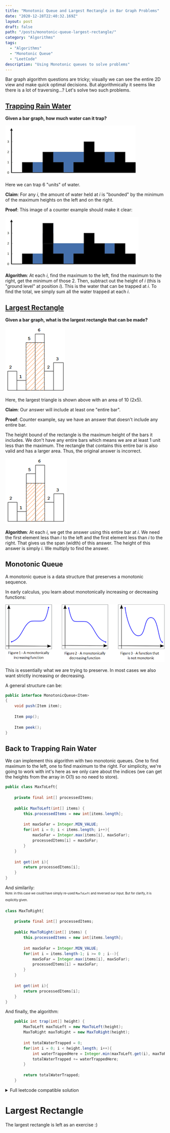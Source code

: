 ```yaml
---
title: "Monotonic Queue and Largest Rectangle in Bar Graph Problems"
date: "2020-12-28T22:40:32.169Z"
layout: post
draft: false
path: "/posts/monotonic-queue-largest-rectangle/"
category: "Algorithms"
tags:
  - "Algorithms"
  - "Monotonic Queue"
  - "LeetCode"
description: "Using Monotonic queues to solve problems"
---
```


Bar graph algorithm questions are tricky; visually we can see the entire 2D view and make quick optimal decisions. But algorithmically it seems like there is a lot of traversing...?
Let's solve two such problems. 

## [Trapping Rain Water](https://leetcode.com/problems/trapping-rain-water/)
**Given a bar graph, how much water can it trap?**

![A sample bar graph](./trapping_rain_water.png)

Here we can trap 6 "units" of water.

**Claim**: For any *i*, the amount of water held at *i* is "bounded" by the minimum of the maximum heights on the left and on the right.

**Proof**: This image of a counter example should make it clear:

![counter example](./trapping_rain_water_counter_proof.png)


**Algorithm**: At each *i*, find the maximum to the left, find the maximum to the right, get the minimum of those 2. Then, subtract out the height of *i* (this is "ground level" at position *i*). This is the water that can be trapped at *i*. To find the total, we simply sum all the water trapped at each *i*.

## [Largest Rectangle](https://leetcode.com/problems/largest-rectangle-in-histogram/) 

**Given a bar graph, what is the largest rectangle that can be made?**

![A sample bar graph](./largest_rectangle.png)

Here, the largest triangle is shown above with an area of 10 (2x5).

**Claim**: Our answer will include at least one "entire bar".

**Proof**: Counter example, say we have an answer that doesn't include any entire bar. 

The height bound of the rectangle is the maximum height of the bars it includes.
We don't have any entire bars which means we are at least 1 unit less than the maximum.
The rectangle that contains this entire bar is also valid and has a larger area.
Thus, the original answer is incorrect.

![counter example](./largest_rectangle_counter_proof.png)

**Algorithm**: At each *i*, we get the answer using this entire bar at *i*. We need the first element less than *i* to the left and the first element less than *i* to the right. That gives us the span (width) of this answer. The height of this answer is simply *i*. We multiply to find the answer.


## Monotonic Queue

A monotonic queue is a data structure that preserves a monotonic sequence. 

In early calculus, you learn about monotonically increasing or decreasing functions:

![mono functions](./mono_functions.png)

This is essentially what we are trying to preserve. In most cases we also want strictly increasing or decreasing.

A general structure can be:

```java
public interface MonotonicQueue<Item>
{
    void push(Item item);

    Item pop();

    Item peek();
}

```

## Back to Trapping Rain Water

We can implement this algorithm with two monotonic queues. One to find maximum to the left, one to find maximum to the right.
For simplicity, we're going to work with int's here as we only care about the indices (we can get the heights from the array in O(1) so no need to store).
```java
public class MaxToLeft{
    
    private final int[] processedItems;

    public MaxToLeft(int[] items) {
        this.processedItems = new int[items.length];

        int maxSoFar = Integer.MIN_VALUE;
        for(int i = 0; i < items.length; i++){
            maxSoFar = Integer.max(items[i], maxSoFar);
            processedItems[i] = maxSoFar;
        }
    }

    int get(int i){
        return processedItems[i];
    }
}
```

And similarily:
\
<sub><sup>Note: in this case we could have simply re-used `MaxToLeft` and reversed our input. But for clarify, it is explicitly given.</sup></sub>
```java
class MaxToRight{

    private final int[] processedItems;

    public MaxToRight(int[] items) {
        this.processedItems = new int[items.length];

        int maxSoFar = Integer.MIN_VALUE;
        for(int i = items.length-1; i >= 0 ; i--){
            maxSoFar = Integer.max(items[i], maxSoFar);
            processedItems[i] = maxSoFar;
        }
    }

    int get(int i){
        return processedItems[i];
    }
}
```

And finally, the algorithm:

```java
    public int trap(int[] height) {
        MaxToLeft maxToLeft = new MaxToLeft(height);
        MaxToRight maxToRight = new MaxToRight(height);

        int totalWaterTrapped = 0;
        for(int i = 0; i < height.length; i++){
            int waterTrappedHere = Integer.min(maxToLeft.get(i), maxToRight.get(i)) - height[i];
            totalWaterTrapped += waterTrappedHere;
        }

        return totalWaterTrapped;
    }
```

<details>
    <summary>Full leetcode compatible solution</summary>
    
Code that you can paste into LeetCode:

```java
    class Solution {
        public int trap(int[] height) {
            MaxToLeft maxToLeft = new MaxToLeft(height);
            MaxToRight maxToRight = new MaxToRight(height);
    
            int totalWaterTrapped = 0;
            for(int i = 0; i < height.length; i++){
                int waterTrappedHere = Integer.min(maxToLeft.get(i), maxToRight.get(i)) - height[i];
                totalWaterTrapped += waterTrappedHere;
            }
    
            return totalWaterTrapped;
        }
    }

    class MaxToLeft{

        private final int[] processedItems;
    
        public MaxToLeft(int[] items) {
            this.processedItems = new int[items.length];
    
            int maxSoFar = Integer.MIN_VALUE;
            for(int i = 0; i < items.length; i++){
                maxSoFar = Integer.max(items[i], maxSoFar);
                processedItems[i] = maxSoFar;
            }
        }
    
        int get(int i){
            return processedItems[i];
        }

    }

    class MaxToRight{
    
        private final int[] processedItems;
    
        public MaxToRight(int[] items) {
            this.processedItems = new int[items.length];
    
            int maxSoFar = Integer.MIN_VALUE;
            for(int i = items.length-1; i >= 0 ; i--){
                maxSoFar = Integer.max(items[i], maxSoFar);
                processedItems[i] = maxSoFar;
            }
        }
    
        int get(int i){
            return processedItems[i];
        }
    
    }

```

</details>

# Largest Rectangle

The largest rectangle is left as an exercise :) 